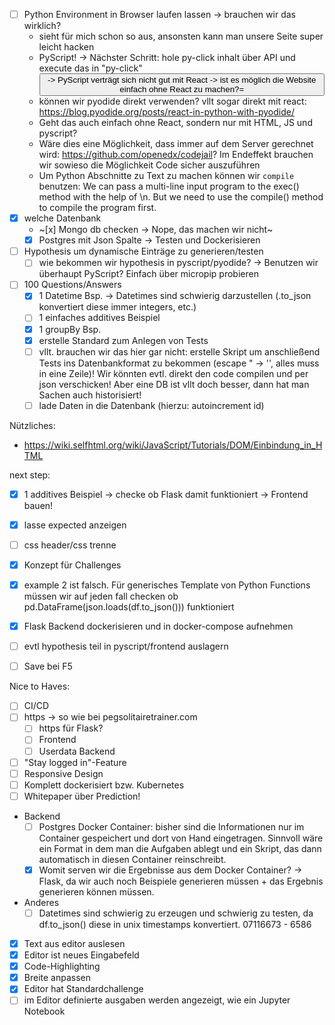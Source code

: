 - [ ] Python Environment in Browser laufen lassen -> brauchen wir das wirklich?
  - sieht für mich schon so aus, ansonsten kann man unsere Seite super leicht hacken
  - PyScript! ->
      Nächster Schritt: hole py-click inhalt über API und execute das in "py-click"
      <button id="new-task-btn" class="py-button" type="submit" py-click="test_transform(df_test.copy(deep=True))">
    -> PyScript verträgt sich nicht gut mit React -> ist es möglich die Website einfach ohne React zu machen?=
  - können wir pyodide direkt verwenden? vllt sogar direkt mit react: https://blog.pyodide.org/posts/react-in-python-with-pyodide/
  - Geht das auch einfach ohne React, sondern nur mit HTML, JS und pyscript?
  - Wäre dies eine Möglichkeit, dass immer auf dem Server gerechnet wird: https://github.com/openedx/codejail?
    Im Endeffekt brauchen wir sowieso die Möglichkeit Code sicher auszuführen
  - Um Python Abschnitte zu Text zu machen können wir `compile` benutzen:
    We can pass a multi-line input program to the exec() method with the help of \n. But we need to use the compile() method to compile the program first.
- [x] welche Datenbank
  - ~[x] Mongo db checken -> Nope, das machen wir nicht~
  - [x] Postgres mit Json Spalte -> Testen und Dockerisieren
- [ ] Hypothesis um dynamische Einträge zu generieren/testen
  - [ ] wie bekommen wir hypothesis in pyscript/pyodide? -> Benutzen wir überhaupt PyScript? Einfach über micropip probieren
- [ ] 100 Questions/Answers
  - [x] 1 Datetime Bsp. -> Datetimes sind schwierig darzustellen (.to_json konvertiert diese immer integers, etc.)
  - [ ] 1 einfaches additives Beispiel
  - [x] 1 groupBy Bsp.
  - [x] erstelle Standard zum Anlegen von Tests
  - [ ] vllt. brauchen wir das hier gar nicht: erstelle Skript um anschließend Tests ins Datenbankformat zu bekommen (escape " -> '', alles muss in eine Zeile)! Wir könnten evtl. direkt den code compilen und per json verschicken! Aber eine DB ist vllt doch besser, dann hat man Sachen auch historisiert!
  - [ ] lade Daten in die Datenbank (hierzu: autoincrement id)

Nützliches:
 - https://wiki.selfhtml.org/wiki/JavaScript/Tutorials/DOM/Einbindung_in_HTML

next step:
 - [x] 1 additives Beispiel -> checke ob Flask damit funktioniert -> Frontend bauen!
 - [x] lasse expected anzeigen
 - [ ] css header/css trenne
 - [x] Konzept für Challenges
 - [x] example 2 ist falsch. Für generisches Template von Python Functions müssen wir auf jeden fall checken ob pd.DataFrame(json.loads(df.to_json())) funktioniert
 - [x] Flask Backend dockerisieren und in docker-compose aufnehmen
 - [ ] evtl hypothesis teil in pyscript/frontend auslagern
 - [ ] Save bei F5


Nice to Haves:
- [ ] CI/CD
- [ ] https -> so wie bei pegsolitairetrainer.com
  - [ ] https für Flask?
  - [ ] Frontend
  - [ ] Userdata Backend
- [ ] "Stay logged in"-Feature
- [ ] Responsive Design
- [ ] Komplett dockerisiert bzw. Kubernetes
- [ ] Whitepaper über Prediction!

- Backend
  - [ ] Postgres Docker Container: bisher sind die Informationen nur im Container gespeichert und dort von Hand eingetragen. Sinnvoll wäre ein Format in dem man die Aufgaben ablegt und ein Skript, das dann automatisch in diesen
  Container reinschreibt.
  - [x] Womit serven wir die Ergebnisse aus dem Docker Container? -> Flask, da wir auch noch Beispiele generieren müssen + das Ergebnis generieren können müssen.

- Anderes
  - [ ] Datetimes sind schwierig zu erzeugen und schwierig zu testen, da df.to_json() diese in unix timestamps konvertiert.
  07116673 - 6586

- [x] Text aus editor auslesen
- [x] Editor ist neues Eingabefeld
- [x] Code-Highlighting
- [x] Breite anpassen
- [x] Editor hat Standardchallenge
- [ ] im Editor definierte ausgaben werden angezeigt, wie ein Jupyter Notebook
